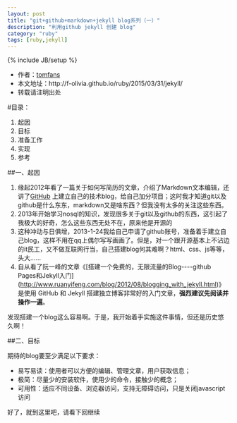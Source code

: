 ```yaml
---
layout: post
title: "git+github+markdown+jekyll blog系列（一）"
description: "利用github jekyll 创建 blog"
category: "ruby"
tags: [ruby,jekyll]
---
```

{% include JB/setup %}

<ul>
    <li>作者：<a href="http://weibo.com/Polivia" target="blank">tomfans</a></li>
    <li>本文地址：http://f-olivia.github.io/ruby/2015/03/31/jekyll/</li>
    <li>转载请注明出处</li>
</ul>

#目录：
<ol>
<li>起因</li>
<li>目标</li>
<li>准备工作</li>
<li>实现</li>
<li>参考</li>
</ol>
	
##一、起因

1. 缘起2012年看了一篇关于如何写简历的文章，介绍了Markdown文本编辑，还讲了[GitHub](https://github.com/) 上建立自己的技术blog，给自己加分项目；这时我才知道git以及github是什么东东，markdown又是啥东西？但我没有太多的关注这些东西。
2. 2013年开始学习nosql的知识，发现很多关于git以及github的东西，这引起了我极大的好奇，怎么这些东西无处不在，原来他是开源的
3. 这种冲动与日俱增，2013-1-24我给自己申请了github账号，准备着手建立自己blog，这样不用在qq上偶尔写写画画了。但是，对一个跟开源基本上不沾边的it民工，又不做互联网行当，自己搭建blog何其难啊？html、css、js等等，头大......
4. 自从看了阮一峰的文章《[搭建一个免费的，无限流量的Blog----github Pages和Jekyll入门]
(http://www.ruanyifeng.com/blog/2012/08/blogging_with_jekyll.html)》是使用
GitHub 和 Jekyll 搭建独立博客非常好的入门文章，**强烈建议先阅读并操作一遍**。

发现搭建一个blog这么容易啊。于是，我开始着手实施这件事情，但还是历史悠久啊！

##二、目标

期待的blog要至少满足以下要求：

* 易写易读：使用者可以方便的编辑、管理文章，用户获取信息；
* 极简：尽量少的安装软件，使用少的命令，接触少的概念；
* 可用性：适应不同设备、浏览器访问，支持无障碍访问，只是关闭javascript访问

好了，就到这里吧，请看下回继续


